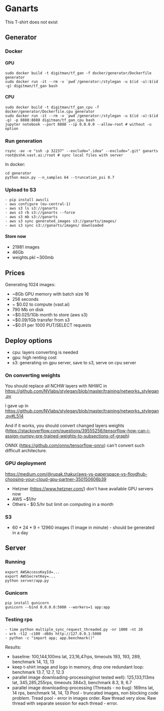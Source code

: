 # Ganarts
This T-shirt does not exist

## Generator 
### Docker
#### GPU
```
sudo docker build -t digitman/tf_gan -f docker/generator/Dockerfile generator
sudo docker run -it --rm -v `pwd`/generator:/stylegan -u $(id -u):$(id -g) digitman/tf_gan bash
```

#### CPU
```
sudo docker build -t digitman/tf_gan_cpu -f docker/generator/Dockerfile.cpu generator
sudo docker run -it --rm -v `pwd`/generator:/stylegan -u $(id -u):$(id -g) -p 8888:8888 digitman/tf_gan_cpu bash
jupyter notebook --port 8888 --ip 0.0.0.0 --allow-root # without -u option
```
### Run generation 
```
rsync -av -e "ssh -p 32237" --exclude=".idea" --exclude=".git" ganarts root@ssh4.vast.ai:/root # sync local files with server
```

In docker:
```
cd generator
python main.py --n_samples 64 --truncation_psi 0.7
```

### Upload to S3
```
- pip install awscli
- aws configure (eu-central-1)
- aws s3 ls s3://ganarts
- aws s3 rb s3://ganarts --force
- aws s3 mb s3://ganarts
- aws s3 sync generated_images s3://ganarts/images/
- aws s3 sync s3://ganarts/images/ downloaded
```

#### Store now
- 21981 images
- 46Gb
- weights.pkl ~300mb

## Prices
Generating 1024 images:
- ~8Gb GPU memory with batch size 16
- 256 seconds
- ~ $0.02 to compute (vast.ai)
- 790 Mb on disk
- ~$0.025/1Gb month to store (aws s3)
- ~$0.09/1Gb transfer from s3
- ~$0.01 per 1000 PUT/SELECT requests

## Deploy options
- cpu: layers converting is needed
- gpu: high renting cost
- s3: generating on gpu server, save to s3, serve on cpu server
 
### On converting weights
You should replace all NCHW layers with NHWC in 
https://github.com/NVlabs/stylegan/blob/master/training/networks_stylegan.py

I gave up in https://github.com/NVlabs/stylegan/blob/master/training/networks_stylegan.py#L514

And if it works, you should convert changed layers weights (https://stackoverflow.com/questions/39555256/tensorflow-how-can-i-assign-numpy-pre-trained-weights-to-subsections-of-graph)

ONNX (https://github.com/onnx/tensorflow-onnx) can't convert such difficult architecture.

### GPU deployment
https://medium.com/@rupak.thakur/aws-vs-paperspace-vs-floydhub-choosing-your-cloud-gpu-partner-350150606b39
- Hetzner (https://www.hetzner.com/) don't have available GPU servers now
- AWS ~$1/hr
- Others - $0.5/hr but limit on computing in a month

### S3
- 60 * 24 * 9 = 12960 images (1 image in minute) - should be generated in a day

## Server
### Running

```
export AWSAccessKeyId=...
export AWSSecretKey=...
python server/app.py
```
### Gunicorn
```
pip install gunicorn
gunicorn --bind 0.0.0.0:5000 --workers=1 app:app
```
### Testing rps
```
- time python multiple_sync_request_threaded.py -nr 1000 -nt 20
- wrk -t12 -c100 -d60s http://127.0.0.1:5000
- python -c "import app; app.benchmark()"
```
Results:
- baseline: 100,144,100ms lat, 23,16,47rps, timeouts 193, 193, 289, benchmark 14, 13, 13
- keep t-shirt image and logo in memory, drop one redundant loop: benchmark 13.7, 12.7, 12.3
- parallel image downloading-processing(not tested well): 125,133,113ms lat, 345,285,255rps, timeouts 384x3, benchmark 8.3, 9, 6.7
- parallel image downloading-processing (Threads - no bug): 169ms lat, 14 rps, benchmark 14, 14, 13
Pool - truncated images, non blocking code problem. Tread pool - error in images order.
Raw thread very slow. Raw thread with separate session for each thread - error.
